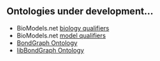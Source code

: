 ## Ontologies under development...

* BioModels.net [biology qualifiers](https://dbrnz.github.io/ontologies/biomodels-biology-qualifiers)
* BioModels.net [model qualifiers](https://dbrnz.github.io/ontologies/biomodels-model-qualifiers)
* [BondGraph Ontology](https://dbrnz.github.io/ontologies/bondgraph)
* [libBondGraph Ontology](https://dbrnz.github.io/ontologies/libbondgraph)
